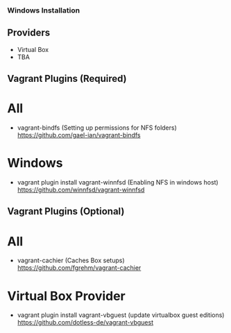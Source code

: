 ### Windows Installation

## Providers
* Virtual Box
* TBA

## Vagrant Plugins (Required)
# All
* vagrant-bindfs (Setting up permissions for NFS folders) https://github.com/gael-ian/vagrant-bindfs

# Windows
* vagrant plugin install vagrant-winnfsd (Enabling NFS in windows host) https://github.com/winnfsd/vagrant-winnfsd

## Vagrant Plugins (Optional)
# All
* vagrant-cachier (Caches Box setups) https://github.com/fgrehm/vagrant-cachier

# Virtual Box Provider
* vagrant plugin install vagrant-vbguest (update virtualbox guest editions) https://github.com/dotless-de/vagrant-vbguest
